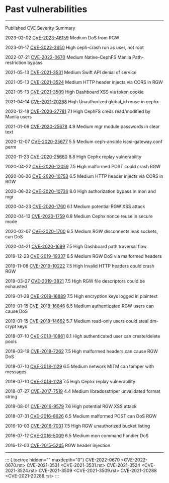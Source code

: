 # Past vulnerabilities

  ------------ ------------------------------------------------------------------- ---------- ----------------------------------
  Published    CVE                                                                 Severity   Summary

  2023-02-02   [CVE-2023-46159](https://nvd.nist.gov/vuln/detail/cve-2023-46159)   Medium     DoS from RGW

  2023-01-17   [CVE-2022-3650](https://nvd.nist.gov/vuln/detail/cve-2022-3650)     High       ceph-crash run as user, not root

  2022-07-21   [CVE-2022-0670](../CVE-2022-0670)                                   Medium     Native-CephFS Manila
                                                                                              Path-restriction bypass

  2021-05-13   [CVE-2021-3531](../CVE-2021-3531)                                   Medium     Swift API denial of service

  2021-05-13   [CVE-2021-3524](../CVE-2021-3524)                                   Medium     HTTP header injects via CORS in
                                                                                              RGW

  2021-05-13   [CVE-2021-3509](../CVE-2021-3509)                                   High       Dashboard XSS via token cookie

  2021-04-14   [CVE-2021-20288](../CVE-2021-20288)                                 High       Unauthorized global_id reuse in
                                                                                              cephx

  2020-12-18   [CVE-2020-27781](https://nvd.nist.gov/vuln/detail/CVE-2020-27781)   7.1 High   CephFS creds read/modified by
                                                                                              Manila users

  2021-01-08   [CVE-2020-25678](https://nvd.nist.gov/vuln/detail/CVE-2020-25678)   4.9 Medium mgr module passwords in clear text

  2020-12-07   [CVE-2020-25677](https://nvd.nist.gov/vuln/detail/CVE-2020-25677)   5.5 Medium ceph-ansible iscsi-gateway.conf
                                                                                              perm

  2020-11-23   [CVE-2020-25660](https://nvd.nist.gov/vuln/detail/CVE-2020-25660)   8.8 High   Cephx replay vulnerability

  2020-04-22   [CVE-2020-12059](https://nvd.nist.gov/vuln/detail/CVE-2020-12059)   7.5 High   malformed POST could crash RGW

  2020-06-26   [CVE-2020-10753](https://nvd.nist.gov/vuln/detail/CVE-2020-10753)   6.5 Medium HTTP header injects via CORS in
                                                                                              RGW

  2020-06-22   [CVE-2020-10736](https://nvd.nist.gov/vuln/detail/CVE-2020-10736)   8.0 High   authorization bypass in mon and
                                                                                              mgr

  2020-04-23   [CVE-2020-1760](https://nvd.nist.gov/vuln/detail/CVE-2020-1760)     6.1 Medium potential RGW XSS attack

  2020-04-13   [CVE-2020-1759](https://nvd.nist.gov/vuln/detail/CVE-2020-1759)     6.8 Medium Cephx nonce reuse in secure mode

  2020-02-07   [CVE-2020-1700](https://nvd.nist.gov/vuln/detail/CVE-2020-1700)     6.5 Medium RGW disconnects leak sockets, can
                                                                                              DoS

  2020-04-21   [CVE-2020-1699](https://nvd.nist.gov/vuln/detail/CVE-2020-1699)     7.5 High   Dashboard path traversal flaw

  2019-12-23   [CVE-2019-19337](https://nvd.nist.gov/vuln/detail/CVE-2019-19337)   6.5 Medium RGW DoS via malformed headers

  2019-11-08   [CVE-2019-10222](https://nvd.nist.gov/vuln/detail/CVE-2019-10222)   7.5 High   Invalid HTTP headers could crash
                                                                                              RGW

  2019-03-27   [CVE-2019-3821](https://nvd.nist.gov/vuln/detail/CVE-2019-3821)     7.5 High   RGW file descriptors could be
                                                                                              exhausted

  2019-01-28   [CVE-2018-16889](https://nvd.nist.gov/vuln/detail/CVE-2018-16889)   7.5 High   encryption keys logged in
                                                                                              plaintext

  2019-01-15   [CVE-2018-16846](https://nvd.nist.gov/vuln/detail/CVE-2018-16846)   6.5 Medium authenticated RGW users can cause
                                                                                              DoS

  2019-01-15   [CVE-2018-14662](https://nvd.nist.gov/vuln/detail/CVE-2018-14662)   5.7 Medium read-only users could steal
                                                                                              dm-crypt keys

  2018-07-10   [CVE-2018-10861](https://nvd.nist.gov/vuln/detail/CVE-2018-10861)   8.1 High   authenticated user can
                                                                                              create/delete pools

  2018-03-19   [CVE-2018-7262](https://nvd.nist.gov/vuln/detail/CVE-2018-7262)     7.5 High   malformed headers can cause RGW
                                                                                              DoS

  2018-07-10   [CVE-2018-1129](https://nvd.nist.gov/vuln/detail/CVE-2018-1129)     6.5 Medium network MITM can tamper with
                                                                                              messages

  2018-07-10   [CVE-2018-1128](https://nvd.nist.gov/vuln/detail/CVE-2018-1128)     7.5 High   Cephx replay vulnerability

  2018-07-27   [CVE-2017-7519](https://nvd.nist.gov/vuln/detail/CVE-2017-7519)     4.4 Medium libradosstriper unvalidated format
                                                                                              string

  2018-08-01   [CVE-2016-9579](https://nvd.nist.gov/vuln/detail/CVE-2016-9579)     7.6 High   potential RGW XSS attack

  2018-07-31   [CVE-2016-8626](https://nvd.nist.gov/vuln/detail/CVE-2016-8626)     6.5 Medium malformed POST can DoS RGW

  2016-10-03   [CVE-2016-7031](https://nvd.nist.gov/vuln/detail/CVE-2016-7031)     7.5 High   RGW unauthorized bucket listing

  2016-07-12   [CVE-2016-5009](https://nvd.nist.gov/vuln/detail/CVE-2016-5009)     6.5 Medium mon command handler DoS

  2016-12-03   [CVE-2015-5245](https://nvd.nist.gov/vuln/detail/CVE-2015-5245)                RGW header injection
  ------------ ------------------------------------------------------------------- ---------- ----------------------------------

::: {.toctree hidden="" maxdepth="0"}
CVE-2022-0670 \<CVE-2022-0670.rst\> CVE-2021-3531 \<CVE-2021-3531.rst\>
CVE-2021-3524 \<CVE-2021-3524.rst\> CVE-2021-3509 \<CVE-2021-3509.rst\>
CVE-2021-20288 \<CVE-2021-20288.rst\>
:::
